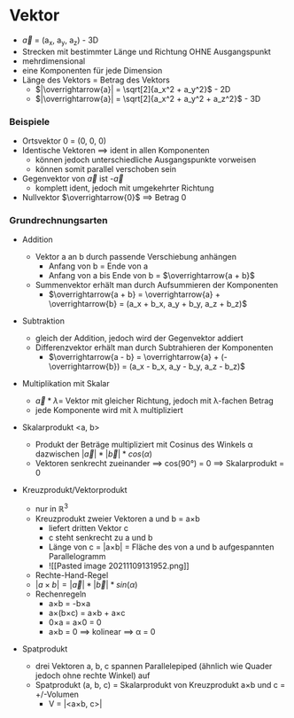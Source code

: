 # Vektor
+ $\overrightarrow{a}$ = (a<sub>x</sub>, a<sub>y</sub>, a<sub>z</sub>) - 3D
+ Strecken mit bestimmter Länge und Richtung OHNE Ausgangspunkt
+ mehrdimensional
+ eine Komponenten für jede Dimension
+ Länge des Vektors = Betrag des Vektors
	+ $|\overrightarrow{a}| = \sqrt[2]{a_x^2 + a_y^2}$ - 2D
	+ $|\overrightarrow{a}| = \sqrt[2]{a_x^2 + a_y^2 + a_z^2}$ - 3D

### Beispiele
+ Ortsvektor 0 = (0, 0, 0)
+ Identische Vektoren ==> ident in allen Komponenten
	+ können jedoch unterschiedliche Ausgangspunkte vorweisen
	+ können somit parallel verschoben sein
+ Gegenvektor von $\overrightarrow{a}$ ist -$\overrightarrow{a}$
	+ komplett ident, jedoch mit umgekehrter Richtung
+ Nullvektor  $\overrightarrow{0}$ ==> Betrag 0

### Grundrechnungsarten
+ Addition
	+ Vektor a an b durch passende Verschiebung anhängen
		+ Anfang von b = Ende von a
		+ Anfang von a bis Ende von b =  $\overrightarrow{a + b}$
	+ Summenvektor erhält man durch Aufsummieren der Komponenten
		+ $\overrightarrow{a + b} = \overrightarrow{a} + \overrightarrow{b} = (a_x + b_x, a_y + b_y, a_z + b_z)$ 
+ Subtraktion
	+ gleich der Addition, jedoch wird der Gegenvektor addiert
	+ Differenzvektor  erhält man durch Subtrahieren der Komponenten
		+ $\overrightarrow{a - b} = \overrightarrow{a} + (- \overrightarrow{b}) = (a_x - b_x, a_y - b_y, a_z - b_z)$
+ Multiplikation mit Skalar
	+  $\overrightarrow{a} * λ =$ Vektor mit gleicher Richtung, jedoch mit λ-fachen Betrag
	+  jede Komponente wird mit λ multipliziert
  

+  Skalarprodukt <a, b>
	+  Produkt der Beträge multipliziert mit Cosinus des Winkels α dazwischen $|\overrightarrow{a}| * |\overrightarrow{b}| * cos(α)$
	+  Vektoren senkrecht zueinander ==> cos(90°) = 0 ==> Skalarprodukt = 0
+  Kreuzprodukt/Vektorprodukt
	+  nur in $ℝ^3$
	+  Kreuzprodukt zweier Vektoren a und b = a×b
		+  liefert dritten Vektor c
		+  c steht senkrecht zu a und b
		+  Länge von c = |a×b| = Fläche des von a und b aufgespannten Parallelogramm
		+  ![[Pasted image 20211109131952.png]]
	+  Rechte-Hand-Regel
	+ $|a×b| = |\overrightarrow{a}| * |\overrightarrow{b}| * sin(α)$
	+ Rechenregeln
		+ a×b = -b×a
		+ a×(b×c) = a×b + a×c
		+ 0×a = a×0 = 0
		+ a×b = 0 ==> kolinear ==> α = 0
+  Spatprodukt
	+  drei Vektoren a, b, c spannen Parallelepiped (ähnlich wie Quader jedoch ohne rechte Winkel) auf
	+  Spatprodukt (a, b, c) = Skalarprodukt von Kreuzprodukt a×b und c = +/-Volumen
		+ V = |<a×b, c>|
